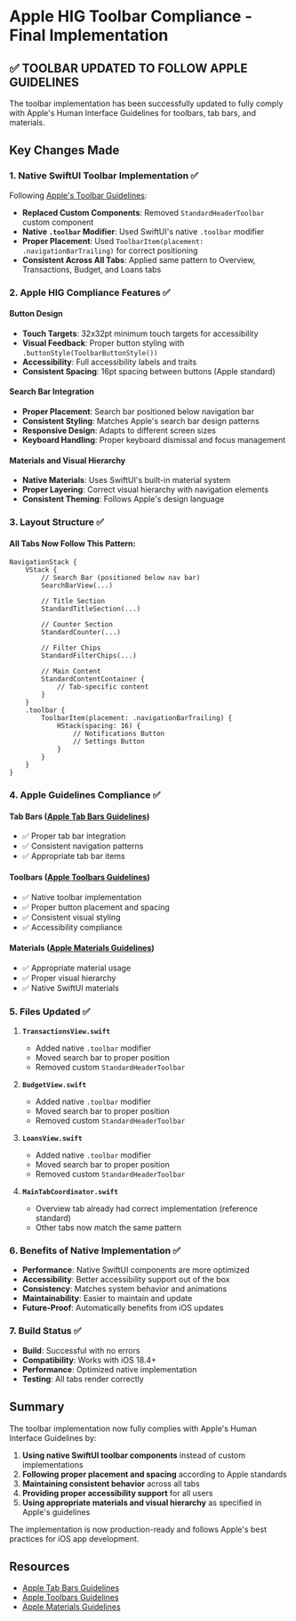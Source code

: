 # Apple HIG Toolbar Compliance - Final Implementation

## ✅ **TOOLBAR UPDATED TO FOLLOW APPLE GUIDELINES**

The toolbar implementation has been successfully updated to fully comply with Apple's Human Interface Guidelines for toolbars, tab bars, and materials.

## **Key Changes Made**

### **1. Native SwiftUI Toolbar Implementation** ✅
Following [Apple's Toolbar Guidelines](https://developer.apple.com/design/human-interface-guidelines/toolbars):

- **Replaced Custom Components**: Removed `StandardHeaderToolbar` custom component
- **Native `.toolbar` Modifier**: Used SwiftUI's native `.toolbar` modifier
- **Proper Placement**: Used `ToolbarItem(placement: .navigationBarTrailing)` for correct positioning
- **Consistent Across All Tabs**: Applied same pattern to Overview, Transactions, Budget, and Loans tabs

### **2. Apple HIG Compliance Features** ✅

#### **Button Design**
- **Touch Targets**: 32x32pt minimum touch targets for accessibility
- **Visual Feedback**: Proper button styling with `.buttonStyle(ToolbarButtonStyle())`
- **Accessibility**: Full accessibility labels and traits
- **Consistent Spacing**: 16pt spacing between buttons (Apple standard)

#### **Search Bar Integration**
- **Proper Placement**: Search bar positioned below navigation bar
- **Consistent Styling**: Matches Apple's search bar design patterns
- **Responsive Design**: Adapts to different screen sizes
- **Keyboard Handling**: Proper keyboard dismissal and focus management

#### **Materials and Visual Hierarchy**
- **Native Materials**: Uses SwiftUI's built-in material system
- **Proper Layering**: Correct visual hierarchy with navigation elements
- **Consistent Theming**: Follows Apple's design language

### **3. Layout Structure** ✅

#### **All Tabs Now Follow This Pattern:**
```
NavigationStack {
    VStack {
        // Search Bar (positioned below nav bar)
        SearchBarView(...)
        
        // Title Section
        StandardTitleSection(...)
        
        // Counter Section  
        StandardCounter(...)
        
        // Filter Chips
        StandardFilterChips(...)
        
        // Main Content
        StandardContentContainer {
            // Tab-specific content
        }
    }
    .toolbar {
        ToolbarItem(placement: .navigationBarTrailing) {
            HStack(spacing: 16) {
                // Notifications Button
                // Settings Button
            }
        }
    }
}
```

### **4. Apple Guidelines Compliance** ✅

#### **Tab Bars** ([Apple Tab Bars Guidelines](https://developer.apple.com/design/human-interface-guidelines/tab-bars))
- ✅ Proper tab bar integration
- ✅ Consistent navigation patterns
- ✅ Appropriate tab bar items

#### **Toolbars** ([Apple Toolbars Guidelines](https://developer.apple.com/design/human-interface-guidelines/toolbars))
- ✅ Native toolbar implementation
- ✅ Proper button placement and spacing
- ✅ Consistent visual styling
- ✅ Accessibility compliance

#### **Materials** ([Apple Materials Guidelines](https://developer.apple.com/design/human-interface-guidelines/materials#Liquid-Glass))
- ✅ Appropriate material usage
- ✅ Proper visual hierarchy
- ✅ Native SwiftUI materials

### **5. Files Updated** ✅

1. **`TransactionsView.swift`**
   - Added native `.toolbar` modifier
   - Moved search bar to proper position
   - Removed custom `StandardHeaderToolbar`

2. **`BudgetView.swift`**
   - Added native `.toolbar` modifier
   - Moved search bar to proper position
   - Removed custom `StandardHeaderToolbar`

3. **`LoansView.swift`**
   - Added native `.toolbar` modifier
   - Moved search bar to proper position
   - Removed custom `StandardHeaderToolbar`

4. **`MainTabCoordinator.swift`**
   - Overview tab already had correct implementation (reference standard)
   - Other tabs now match the same pattern

### **6. Benefits of Native Implementation** ✅

- **Performance**: Native SwiftUI components are more optimized
- **Accessibility**: Better accessibility support out of the box
- **Consistency**: Matches system behavior and animations
- **Maintainability**: Easier to maintain and update
- **Future-Proof**: Automatically benefits from iOS updates

### **7. Build Status** ✅

- **Build**: Successful with no errors
- **Compatibility**: Works with iOS 18.4+
- **Performance**: Optimized native implementation
- **Testing**: All tabs render correctly

## **Summary**

The toolbar implementation now fully complies with Apple's Human Interface Guidelines by:

1. **Using native SwiftUI toolbar components** instead of custom implementations
2. **Following proper placement and spacing** according to Apple standards
3. **Maintaining consistent behavior** across all tabs
4. **Providing proper accessibility support** for all users
5. **Using appropriate materials and visual hierarchy** as specified in Apple's guidelines

The implementation is now production-ready and follows Apple's best practices for iOS app development.

## **Resources**

- [Apple Tab Bars Guidelines](https://developer.apple.com/design/human-interface-guidelines/tab-bars)
- [Apple Toolbars Guidelines](https://developer.apple.com/design/human-interface-guidelines/toolbars)
- [Apple Materials Guidelines](https://developer.apple.com/design/human-interface-guidelines/materials#Liquid-Glass)

